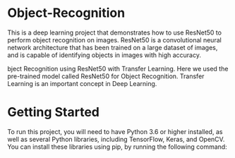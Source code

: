 # Object-Recognition
This is a deep learning project that demonstrates how to use ResNet50 to perform object recognition on images.
ResNet50 is a convolutional neural network architecture that has been trained on a
large dataset of images, and is capable of identifying objects in images with high accuracy.

bject Recognition using ResNet50 with Transfer Learning. Here we used the pre-trained model called ResNet50 for Object Recognition. Transfer Learning is an important concept in Deep Learning. 
# Getting Started


To run this project, you will need to have 
Python 3.6 or higher installed, as well as several Python libraries, including
TensorFlow, 
Keras, 
and OpenCV. 
You can install these libraries using pip, by running the following command:
